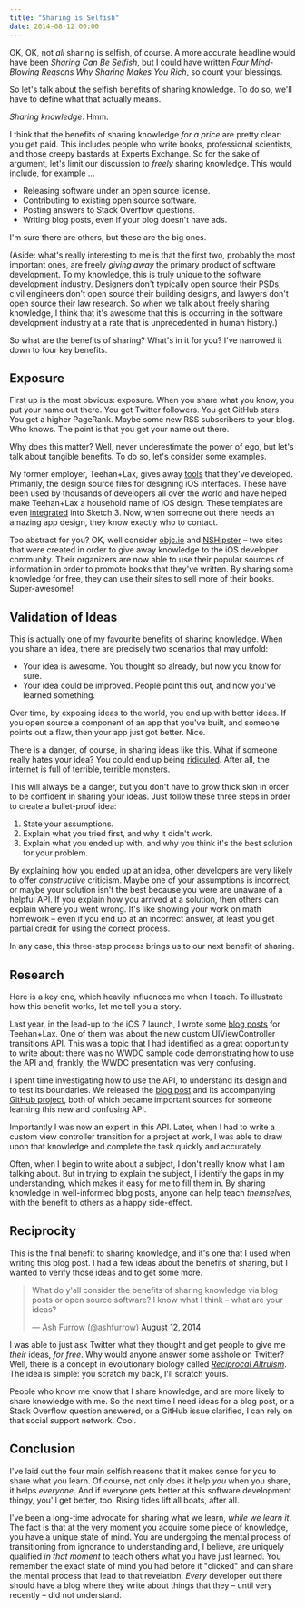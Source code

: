 ```yaml
---
title: "Sharing is Selfish"
date: 2014-08-12 00:00
---
```


OK, OK, not _all_ sharing is selfish, of course. A more accurate headline would have been _Sharing Can Be Selfish_, but I could have written _Four Mind-Blowing Reasons Why Sharing Makes You Rich_, so count your blessings.

So let's talk about the selfish benefits of sharing knowledge. To do so, we'll have to define what that actually means.

<!-- more -->

_Sharing knowledge_. Hmm.

I think that the benefits of sharing knowledge _for a price_ are pretty clear: you get paid. This includes people who write books, professional scientists, and those creepy bastards at Experts Exchange. So for the sake of argument, let's limit our discussion to _freely_ sharing knowledge. This would include, for example ...

- Releasing software under an open source license.
- Contributing to existing open source software.
- Posting answers to Stack Overflow questions.
- Writing blog posts, even if your blog doesn't have ads.

I'm sure there are others, but these are the big ones.

(Aside: what's really interesting to me is that the first two, probably the most important ones, are freely _giving away_ the primary product of software development. To my knowledge, this is truly unique to the software development industry. Designers don't typically open source their PSDs, civil engineers don't open source their building designs, and lawyers don't open source their law research. So when we talk about freely sharing knowledge, I think that it's awesome that this is occurring in the software development industry at a rate that is unprecedented in human history.)

So what are the benefits of sharing? What's in it for you? I've narrowed it down to four key benefits.

## Exposure

First up is the most obvious: exposure. When you share what you know, you put your name out there. You get Twitter followers. You get GitHub stars. You get a higher PageRank. Maybe some new RSS subscribers to your blog. Who knows. The point is that you get your name out there.

Why does this matter? Well, never underestimate the power of ego, but let's talk about tangible benefits. To do so, let's consider some examples.

My former employer, Teehan+Lax, gives away [tools](http://www.teehanlax.com/tools/) that they've developed. Primarily, the design source files for designing iOS interfaces. These have been used by thousands of developers all over the world and have helped make Teehan+Lax a household name of iOS design. These templates are even [integrated](http://www.teehanlax.com/blog/ios-7-gui-templates-will-ship-inside-of-sketch-3/) into Sketch 3. Now, when someone out there needs an amazing app design, they know exactly who to contact.

Too abstract for you? OK, well consider [objc.io](http://www.objc.io) and [NSHipster](http://www.objc.io) – two sites that were created in order to give away knowledge to the iOS developer community. Their organizers are now able to use their popular sources of information in order to promote books that they've written. By sharing some knowledge for free, they can use their sites to sell more of their books. Super-awesome!

## Validation of Ideas

This is actually one of my favourite benefits of sharing knowledge. When you share an idea, there are precisely two scenarios that may unfold:

- Your idea is awesome. You thought so already, but now you know for sure.
- Your idea could be improved. People point this out, and now you've learned something.

Over time, by exposing ideas to the world, you end up with better ideas. If you open source a component of an app that you've built, and someone points out a flaw, then your app just got better. Nice.

There is a danger, of course, in sharing ideas like this. What if someone really hates your idea? You could end up being [ridiculed](http://harthur.wordpress.com/2013/01/24/771/). After all, the internet is full of terrible, terrible monsters.

This will always be a danger, but you don't have to grow thick skin in order to be confident in sharing your ideas. Just follow these three steps in order to create a bullet-proof idea:

1. State your assumptions.
2. Explain what you tried first, and why it didn't work.
3. Explain what you ended up with, and why you think it's the best solution for your problem.

By explaining how you ended up at an idea, other developers are very likely to offer _constructive_ criticism. Maybe one of your assumptions is incorrect, or maybe your solution isn't the best because you were are unaware of a helpful API. If you explain how you arrived at a solution, then others can explain where you went wrong. It's like showing your work on math homework – even if you end up at an incorrect answer, at least you get partial credit for using the correct process.

In any case, this three-step process brings us to our next benefit of sharing.

## Research

Here is a key one, which heavily influences me when I teach. To illustrate how this benefit works, let me tell you a story.

Last year, in the lead-up to the iOS 7 launch, I wrote some [blog posts](http://www.teehanlax.com/blog/author/ash/) for Teehan+Lax. One of them was about the new custom UIViewController transitions API. This was a topic that I had identified as a great opportunity to write about: there was no WWDC sample code demonstrating how to use the API and, frankly, the WWDC presentation was very confusing.

I spent time investigating how to use the API, to understand its design and to test its boundaries. We released the [blog post](http://www.teehanlax.com/blog/custom-uiviewcontroller-transitions/) and its accompanying [GitHub project](https://github.com/TeehanLax/UIViewController-Transitions-Example), both of which became important sources for someone learning this new and confusing API.

Importantly I was now an expert in this API. Later, when I had to write a custom view controller transition for a project at work, I was able to draw upon that knowledge and complete the task quickly and accurately.

Often, when I begin to write about a subject, I don't really know what I am talking about. But in trying to explain the subject, I identify the gaps in my understanding, which makes it easy for me to fill them in. By sharing knowledge in well-informed blog posts, anyone can help teach _themselves_, with the benefit to others as a happy side-effect.

## Reciprocity

This is the final benefit to sharing knowledge, and it's one that I used when writing this blog post. I had a few ideas about the benefits of sharing, but I wanted to verify those ideas and to get some more.

> What do y'all consider the benefits of sharing knowledge via blog posts or open source software? I know what I think – what are your ideas?
> 
> — Ash Furrow (@ashfurrow) [August 12, 2014](https://twitter.com/ashfurrow/statuses/499104489211985920)<script async="" src="//platform.twitter.com/widgets.js" charset="utf-8"></script>

I was able to just ask Twitter what they thought and get people to give me _their_ ideas, _for free_. Why would anyone answer some asshole on Twitter? Well, there is a concept in evolutionary biology called [_Reciprocal Altruism_](http://en.wikipedia.org/wiki/Reciprocal_altruism). The idea is simple: you scratch my back, I'll scratch yours.

People who know me know that I share knowledge, and are more likely to share knowledge with me. So the next time I need ideas for a blog post, or a Stack Overflow question answered, or a GitHub issue clarified, I can rely on that social support network. Cool.

## Conclusion

I've laid out the four main selfish reasons that it makes sense for you to share what you learn. Of course, not only does it help _you_ when you share, it helps _everyone_. And if everyone gets better at this software development thingy, you'll get better, too. Rising tides lift all boats, after all.

I've been a long-time advocate for sharing what we learn, _while we learn it_. The fact is that at the very moment you acquire some piece of knowledge, you have a unique state of mind. You are undergoing the mental process of transitioning from ignorance to understanding and, I believe, are uniquely qualified _in that moment_ to teach others what you have just learned. You remember the exact state of mind you had before it "clicked" and can share the mental process that lead to that revelation. _Every_ developer out there should have a blog where they write about things that they – until very recently – did not understand.

